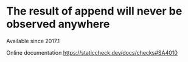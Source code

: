 # The result of append will never be observed anywhere

Available since
    2017.1

Online documentation
    https://staticcheck.dev/docs/checks#SA4010
